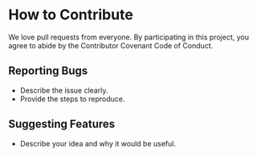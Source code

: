 # How to Contribute

We love pull requests from everyone. By participating in this project, you agree to abide by the Contributor Covenant Code of Conduct.

## Reporting Bugs

- Describe the issue clearly.
- Provide the steps to reproduce.

## Suggesting Features

- Describe your idea and why it would be useful.

